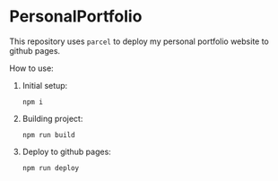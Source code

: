 # PersonalPortfolio

This repository uses `parcel` to deploy my personal portfolio website to github pages.

How to use:

1. Initial setup:
   
   ```
   npm i
   ```
   
2. Building project:
   
   ```
   npm run build
   ```

3. Deploy to github pages:
   
   ```
   npm run deploy
   ```